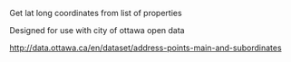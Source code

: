 Get lat long coordinates from list of properties

Designed for use with city of ottawa open data


http://data.ottawa.ca/en/dataset/address-points-main-and-subordinates

